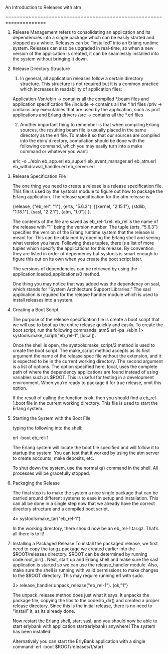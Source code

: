 An Introduction to Releases with atm

====================================================================

1. Release Management refers to consolidating an application and its dependencies into a single package which can be easily started and stopped as a whole. Releases can be “installed” into an Erlang runtime system. Releases can also be upgraded in real-time, so when a new version of the application is created, it can be seamlessly installed into the system without bringing it down.

2. Release Directory Structure

	1) In general, all application releases follow a certain directory structure. This structure is not required but it is a common practice which increases in readability of application files:

	Application-Vsn/ebin          -> contains all the compiled *.beam files and application specification file
	               /include       -> contains all the *.hrl files
	               /priv          -> contains any executables that are used by the application, such as port applications and Erlang drivers
	               /src           -> contains all the *.erl files

	2) Another important thing to remember is that when compiling Erlang sources, the resulting beam file is usually placed in the same directory as the erl file. To make it so that our sources are compiled into the ebin/ directory, compilation should be done with the following command, which you may easily turn into a make command or whatever you want:

	erlc -o ../ebin eb_app.erl eb_sup.erl eb_event_manager.erl eb_atm.erl eb_withdrawal_handler.erl eb_server.erl

3.	Release Specification File
	
	The one thing you need to create a release is a release specification file. This file is used by the systools module to figure out how to package the Erlang application. 
	The release specification for the atm release is:

	{release, {"eb_rel", "1"},
	          {erts, "5.6.3"},
	          [{kernel, "2.15.1"},
	           {stdlib, "1.18.1"},
	           {sasl, "2.2.1"},
	           {atm, "1.0"}]
	}.
	
	The contents of the file are saved as eb_rel-1.rel. eb_rel is the name of the release with “1″ being the version number. The tuple {erts, “5.6.3″} specifies the version of the Erlang runtime system that the release is meant for. This can be obtained by opening the Erlang shell and seeing what version you have. Following these tuples, there is a list of more tuples which specify the applications for this release. By convention they are listed in order of dependency but systools is smart enough to figure this out on its own when you create the boot script later.

	The versions of dependencies can be retrieved by using the application:loaded_applications/0 method.

	One thing you may notice that was added was the dependency on sasl, which stands for “System Architecture Support Libraries.” The sasl application is required for the release handler module which is used to install releases into a system. 

4.	Creating a Boot Script

	The purpose of the release specification file is create a boot script that we will use to boot up the entire release quickly and easily. To create the boot script, run the following commands:
	atm$ erl -pa ./ebin
	1> systools:make_script("eb_rel-1", [local]).
	
	Once the shell is open, the systools:make_script/2 method is used to create the boot script. The make_script method accepts as its first argument the name of the release spec file without the extension, and it is expected to be in the current working directory. The second argument is a list of options. The option specified here, local, uses the complete path of where the dependency applications are found instead of using variables such as $ROOT. This is useful for testing in a development environment. When you’re ready to package it for true release, omit this option.

	If the result of calling the function is ok, then you should find a eb_rel-1.boot file in the current working directory. This file is used to start the Erlang system. 

5.	Starting the System with the Boot File
	
	typing the following into the shell:

	erl -boot eb_rel-1
	
	The Erlang system will locate the boot file specified and will follow it to startup the system. You can test that it worked by using the atm server to create accounts, make deposits, etc.

	To shut down the system, use the normal q() command in the shell. All processes will be gracefully stopped.

6.	Packaging the Release
	
	The final step is to make the system a nice single package that can be carried around different systems to ease in setup and installation. This can all be done in a single step now that we already have the correct directory structure and a compiled boot script.

	4> systools:make_tar("eb_rel-1").
	
	In the working directory, there should now be an eb_rel-1.tar.gz. That’s all there is to it!
	
7.	Installing a Packaged Release
	To install the packaged release, we first need to copy the tar.gz package we created earlier into the $ROOT/releases directory. $ROOT can be determined by running code:root_dir().. Next, start up and Erlang shell and make sure the sasl application is started so we can use the release_handler module. Also, make sure the shell is running with valid permissions to make changes to the $ROOT directory. This may require running erl with sudo.

	3> release_handler:unpack_release("eb_rel-1").
	{ok,"1"} 

	The unpack_release method does just what it says. It unpacks the package file, copying the libs to the code:lib_dir() and created a proper release directory. Since this is the initial release, there is no need to “install” it, as its already done.
	
	Now restart the Erlang shell, start sasl, and you should now be able to start erlybank with application:start(erlybank) anywhere! The system has been installed!

	Alternatively you can start the ErlyBank application with a single command:	erl -boot $ROOT/releases/1/start

	
